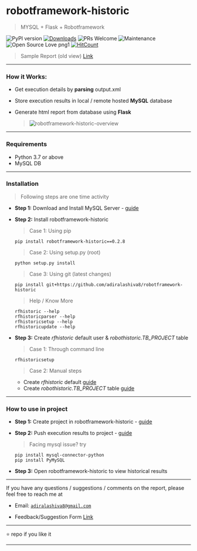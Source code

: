 # robotframework-historic

> MYSQL + Flask + Robotframework

![PyPI version](https://badge.fury.io/py/robotframework-historic.svg)
[![Downloads](https://pepy.tech/badge/robotframework-historic)](https://pepy.tech/project/robotframework-historic)
![PRs Welcome](https://img.shields.io/badge/PRs-welcome-brightgreen.svg?style=flat-square)
![Maintenance](https://img.shields.io/badge/Maintained%3F-yes-green.svg)
![Open Source Love png1](https://badges.frapsoft.com/os/v1/open-source.png?v=103)
[![HitCount](http://hits.dwyl.io/adiralashiva8/robotframework-historic.svg)](http://hits.dwyl.io/adiralashiva8/robotframework-historic)


 > Sample Report (old view) [Link](https://rfhistoric.netlify.com/)

---

### How it Works:

- Get execution details by __parsing__ output.xml
- Store execution results in local / remote hosted __MySQL__ database
- Generate html report from database using __Flask__

  > <img src="https://i.ibb.co/PzVNGfN/robotframework-historic-overview.png" alt="robotframework-historic-overview">

---

### Requirements

 - Python 3.7 or above
 - MySQL DB

---

### Installation
  > Following steps are one time activity

 - __Step 1:__ Download and Install MySQL Server - [guide](https://bit.ly/2GrUUZ9)

 - __Step 2:__ Install robotframework-historic

    > Case 1: Using pip
    ```
    pip install robotframework-historic==0.2.8
    ```

    > Case 2: Using setup.py (root)
    ```
    python setup.py install
    ```

    > Case 3: Using git (latest changes)
    ```
    pip install git+https://github.com/adiralashiva8/robotframework-historic
    ```

   > Help / Know More
   ```
   rfhistoric --help
   rfhistoricparser --help
   rfhistoricsetup --help
   rfhistoricupdate --help
   ```

 - __Step 3:__ Create *rfhistoric* default user & *robothistoric.TB_PROJECT* table

    > Case 1: Through command line
    ```
    rfhistoricsetup
    ```

    > Case 2: Manual steps
      - Create *rfhistoric* default [guide](https://bit.ly/2PIOTfI)
      - Create *robothistoric.TB_PROJECT* table [guide](https://bit.ly/2Tv2tV5)

---

### How to use in project

 - __Step 1:__ Create project in robotframework-historic - [guide](https://bit.ly/38JskhS)

 - __Step 2:__ Push execution results to project - [guide](https://bit.ly/35sSY09)
     > Facing mysql issue? try 
     ```
     pip install mysql-connector-python
     pip install PyMySQL
    ```

 - __Step 3:__ Open robotframework-historic to view historical results

---

If you have any questions / suggestions / comments on the report, please feel free to reach me at

 - Email: <a href="mailto:adiralashiva8@gmail.com?Subject=Robotframework%20historic" target="_blank">`adiralashiva8@gmail.com`</a>
 
 - Feedback/Suggestion Form [Link](https://forms.gle/ecdzxQismbPmmYiE6)

---

:star: repo if you like it

---
